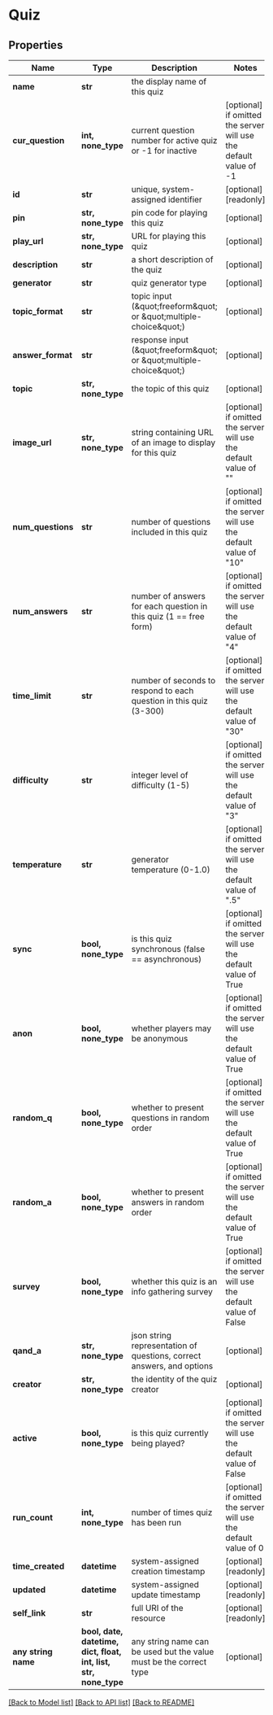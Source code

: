 # Quiz


## Properties
Name | Type | Description | Notes
------------ | ------------- | ------------- | -------------
**name** | **str** | the display name of this quiz | 
**cur_question** | **int, none_type** | current question number for active quiz or -1 for inactive | [optional]  if omitted the server will use the default value of -1
**id** | **str** | unique, system-assigned identifier | [optional] [readonly] 
**pin** | **str, none_type** | pin code for playing this quiz | [optional] 
**play_url** | **str, none_type** | URL for playing this quiz | [optional] 
**description** | **str** | a short description of the quiz | [optional] 
**generator** | **str** | quiz generator type | [optional] 
**topic_format** | **str** | topic input (\&quot;freeform\&quot; or \&quot;multiple-choice\&quot;) | [optional] 
**answer_format** | **str** | response input (\&quot;freeform\&quot; or \&quot;multiple-choice\&quot;) | [optional] 
**topic** | **str, none_type** | the topic of this quiz | [optional] 
**image_url** | **str, none_type** | string containing URL of an image to display for this quiz | [optional]  if omitted the server will use the default value of ""
**num_questions** | **str** | number of questions included in this quiz | [optional]  if omitted the server will use the default value of "10"
**num_answers** | **str** | number of answers for each question in this quiz (1 &#x3D;&#x3D; free form) | [optional]  if omitted the server will use the default value of "4"
**time_limit** | **str** | number of seconds to respond to each question in this quiz (3-300) | [optional]  if omitted the server will use the default value of "30"
**difficulty** | **str** | integer level of difficulty (1-5) | [optional]  if omitted the server will use the default value of "3"
**temperature** | **str** | generator temperature (0-1.0) | [optional]  if omitted the server will use the default value of ".5"
**sync** | **bool, none_type** | is this quiz synchronous (false &#x3D;&#x3D; asynchronous) | [optional]  if omitted the server will use the default value of True
**anon** | **bool, none_type** | whether players may be anonymous | [optional]  if omitted the server will use the default value of True
**random_q** | **bool, none_type** | whether to present questions in random order | [optional]  if omitted the server will use the default value of True
**random_a** | **bool, none_type** | whether to present answers in random order | [optional]  if omitted the server will use the default value of True
**survey** | **bool, none_type** | whether this quiz is an info gathering survey | [optional]  if omitted the server will use the default value of False
**qand_a** | **str, none_type** | json string representation of questions, correct answers, and options | [optional] 
**creator** | **str, none_type** | the identity of the quiz creator | [optional] 
**active** | **bool, none_type** | is this quiz currently being played? | [optional]  if omitted the server will use the default value of False
**run_count** | **int, none_type** | number of times quiz has been run | [optional]  if omitted the server will use the default value of 0
**time_created** | **datetime** | system-assigned creation timestamp | [optional] [readonly] 
**updated** | **datetime** | system-assigned update timestamp | [optional] [readonly] 
**self_link** | **str** | full URI of the resource | [optional] [readonly] 
**any string name** | **bool, date, datetime, dict, float, int, list, str, none_type** | any string name can be used but the value must be the correct type | [optional]

[[Back to Model list]](../README.md#documentation-for-models) [[Back to API list]](../README.md#documentation-for-api-endpoints) [[Back to README]](../README.md)


